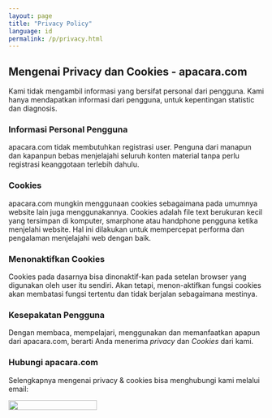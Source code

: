 ```yaml
---
layout: page
title: "Privacy Policy"
language: id
permalink: /p/privacy.html
---
```

<h2>Mengenai Privacy dan Cookies - apacara.com</h2>
<p>Kami tidak mengambil informasi yang bersifat personal dari pengguna. Kami hanya mendapatkan informasi dari pengguna, untuk kepentingan statistic dan diagnosis. </p>

<h3>Informasi Personal Pengguna</h3>
<p>apacara.com tidak membutuhkan registrasi user. Penguna dari manapun dan kapanpun bebas menjelajahi seluruh konten material tanpa perlu registrasi keanggotaan terlebih dahulu.</p>

<h3>Cookies</h3>
<p>apacara.com mungkin menggunaan cookies sebagaimana pada umumnya website lain juga menggunakannya. Cookies adalah file text berukuran kecil yang tersimpan di komputer, smarphone atau handphone pengguna ketika menjelahi website. Hal ini dilakukan untuk mempercepat performa dan pengalaman menjelajahi web dengan baik.</p>

<h3>Menonaktifkan Cookies</h3>
<p>Cookies pada dasarnya bisa dinonaktif-kan pada setelan browser yang digunakan oleh user itu sendiri. Akan tetapi, menon-aktifkan fungsi cookies akan membatasi fungsi tertentu dan tidak berjalan sebagaimana mestinya.</p>

<h3>Kesepakatan Pengguna</h3>
<p>Dengan membaca, mempelajari, menggunakan dan memanfaatkan apapun dari apacara.com, berarti Anda menerima <em>privacy</em> dan <em>Cookies</em> dari kami. </p>

<h3>Hubungi apacara.com</h3>
<p>Selengkapnya mengenai privacy &amp; cookies bisa menghubungi kami melalui email: </p>
<amp-img alt="" layout="fixed" width="174" height="19" tabindex="0" src="https://www.apacara.com/media/images/3m41l.png"><noscript><div class="img-fixed"><img width="174" height="19" src="https://www.apacara.com/media/images/3m41l.png" alt=""/></div></noscript></amp-img>